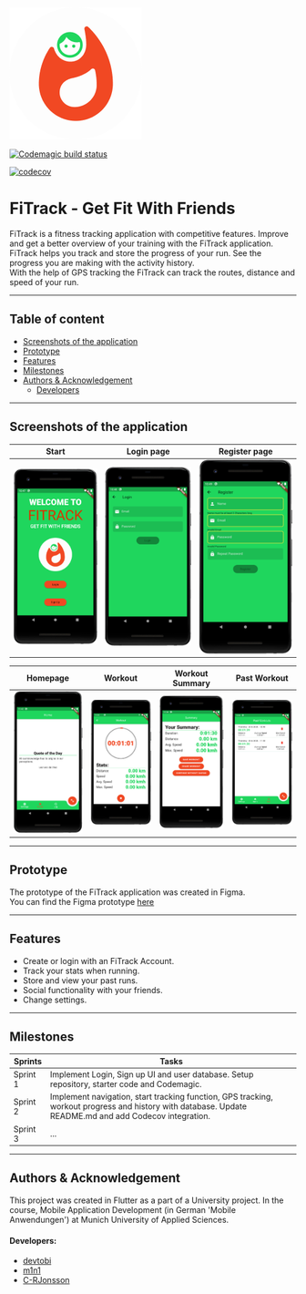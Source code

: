 ![FiTrack Logo](https://github.com/mobileappdevhm20/team-project-team_7/blob/develop/assets/images/png/fitrack-logocircle.png?raw=true "FiTrack Logo")

[![Codemagic build status](https://api.codemagic.io/apps/5ec7a927261f3410eb114173/5ec863ee261f3440df2f3a35/status_badge.svg)](https://codemagic.io/apps/5ec7a927261f3410eb114173/5ec863ee261f3440df2f3a35/latest_build)

[![codecov](https://codecov.io/gh/mobileappdevhm20/team-project-team_7/branch/master/graph/badge.svg)](https://codecov.io/gh/mobileappdevhm20/team-project-team_7)

# FiTrack - Get Fit With Friends
FiTrack is a fitness tracking application with competitive features. Improve and get a better overview of your training with the FiTrack application.
<br>FiTrack helps you track and store the progress of your run. See the progress you are making with the activity history.
<br>With the help of GPS tracking the FiTrack can track the routes, distance and speed of your run.

---

## Table of content
- [Screenshots of the application](#screenshots-of-the-application)
- [Prototype](#prototype)
- [Features](#features)
- [Milestones](#milestones)
- [Authors & Acknowledgement](#authors-&-Acknowledgement)
    - [Developers](#developers)

---

## Screenshots of the application
Start  |  Login page | Register page
:-----:|:-----------:|:-------------:|
![Start](https://github.com/mobileappdevhm20/team-project-team_7/blob/develop/docs/FiTrack-Start.PNG?raw=true)  |  ![Login](https://github.com/mobileappdevhm20/team-project-team_7/blob/develop/docs/FiTrack-LogIn-Screen.PNG?raw=true)  |  ![Register](https://github.com/mobileappdevhm20/team-project-team_7/blob/develop/docs/FiTrack-Register.PNG?raw=true)

Homepage | Workout | Workout Summary | Past Workout
:-------:|:-------:|:---------------:|:-----:|
![Homepage](https://github.com/mobileappdevhm20/team-project-team_7/blob/develop/docs/fitrack_home.PNG?raw=true) | ![Workout](https://github.com/mobileappdevhm20/team-project-team_7/blob/develop/docs/fitrack_workout.PNG?raw=true) | ![WorkoutSummary](https://github.com/mobileappdevhm20/team-project-team_7/blob/develop/docs/fitrack_summary.PNG?raw=true) | ![PastWorkout](https://github.com/mobileappdevhm20/team-project-team_7/blob/develop/docs/fitrack_pastworkout.PNG?raw=true)

---

## Prototype
The prototype of the FiTrack application was created in Figma.
<br>
You can find the Figma prototype [here](https://www.figma.com/file/bOH8Rt1yujQjkMxyjsm1hj/FiTrack?node-id=0%3A1)
<br>

---

## Features
- Create or login with an FiTrack Account.
- Track your stats when running.
- Store and view your past runs.
- Social functionality with your friends.
- Change settings.

---

## Milestones
| Sprints | Tasks |
| ------ | ------------- |
| Sprint 1 | Implement Login, Sign up UI and user database. Setup repository, starter code and Codemagic. |
| Sprint 2 | Implement navigation, start tracking function, GPS tracking, workout progress and history with database. Update README.md and add Codecov integration.|
| Sprint 3 | ... |

---

## Authors & Acknowledgement
This project was created in Flutter as a part of a University project. In the course, Mobile Application Development (in German 'Mobile Anwendungen') at Munich University of Applied Sciences.
<br>
#### Developers:
- [devtobi](https://github.com/devtobi)
- [m1n1](https://github.com/m1n1)
- [C-RJonsson](https://github.com/C-RJonsson)
